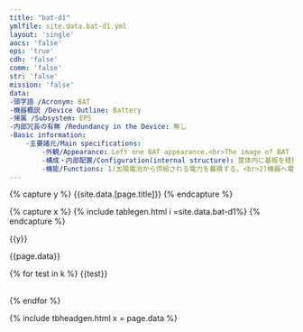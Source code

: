 ```yaml
---
title: "bat-d1"
ymlfile: site.data.bat-d1.yml
layout: 'single'
aocs: 'false'
eps: 'true'
cdh: 'false'
comm: 'false'
str: 'false'
mission: 'false'
data:
-頭字語 /Acronym: BAT
-機器概説 /Device Outline: Battery
-帰属 /Subsystem: EPS
-内部冗長の有無 /Redundancy in the Device: 無し
-Basic information:
    -主要諸元/Main specifications:
        -外観/Appearance: Left one BAT appearance.<br>The image of BAT after being installed on inner structure. Just for reference.<br><img src = "/assets/bat1.jpg"><img src = "/assets/bat2.jpg">
        -構成・内部配置/Configuration(internal structure): 筐体内に基板を搭載
        -機能/Functions: 1)太陽電池から供給される電力を蓄積する。<br>2)機器へ電力を供給する。
---
```


{% capture y %}
{{site.data.[page.title]}}
{% endcapture %}

{% capture x %}
{% include tablegen.html i =site.data.bat-d1%} 
{% endcapture %}

{{y}}

{{page.data}}

{% for test in k %}
{{test}}<br>
<br>


{% endfor %}

{% include tbheadgen.html x = page.data %} 

